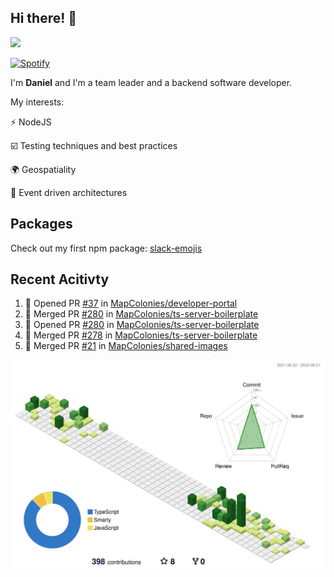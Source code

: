 ## Hi there! 👋

<p>
  <img src="https://github-readme-stats.vercel.app/api?username=syncush&theme=tokyonight">
</p>

[![Spotify](https://novatorem-rust.vercel.app/api/spotify)](https://open.spotify.com/user/syncush)

I'm **Daniel** and I'm a team leader and a backend software developer.

My interests:

⚡ NodeJS

☑️ Testing techniques and best practices

🌍 Geospatiality

🧠 Event driven architectures

## Packages
Check out my first npm package: [slack-emojis](https://www.npmjs.com/package/slack-emojis)

## Recent Acitivty
<!--START_SECTION:activity-->
1. 💪 Opened PR [#37](https://github.com/MapColonies/developer-portal/pull/37) in [MapColonies/developer-portal](https://github.com/MapColonies/developer-portal)
2. 🎉 Merged PR [#280](https://github.com/MapColonies/ts-server-boilerplate/pull/280) in [MapColonies/ts-server-boilerplate](https://github.com/MapColonies/ts-server-boilerplate)
3. 💪 Opened PR [#280](https://github.com/MapColonies/ts-server-boilerplate/pull/280) in [MapColonies/ts-server-boilerplate](https://github.com/MapColonies/ts-server-boilerplate)
4. 🎉 Merged PR [#278](https://github.com/MapColonies/ts-server-boilerplate/pull/278) in [MapColonies/ts-server-boilerplate](https://github.com/MapColonies/ts-server-boilerplate)
5. 🎉 Merged PR [#21](https://github.com/MapColonies/shared-images/pull/21) in [MapColonies/shared-images](https://github.com/MapColonies/shared-images)
<!--END_SECTION:activity-->

![contrib](./profile-3d-contrib/profile-green-animate.svg)
